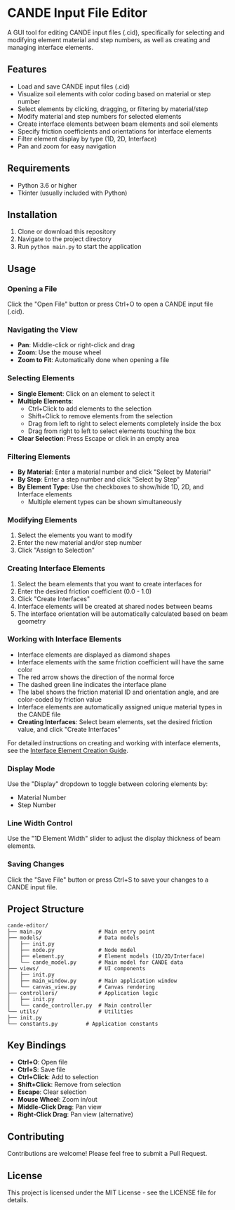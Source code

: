 # CANDE Input File Editor

A GUI tool for editing CANDE input files (.cid), specifically for selecting and modifying element material and step numbers, as well as creating and managing interface elements.

## Features

- Load and save CANDE input files (.cid)
- Visualize soil elements with color coding based on material or step number
- Select elements by clicking, dragging, or filtering by material/step
- Modify material and step numbers for selected elements
- Create interface elements between beam elements and soil elements
- Specify friction coefficients and orientations for interface elements
- Filter element display by type (1D, 2D, Interface)
- Pan and zoom for easy navigation

## Requirements

- Python 3.6 or higher
- Tkinter (usually included with Python)

## Installation

1. Clone or download this repository
2. Navigate to the project directory
3. Run `python main.py` to start the application

## Usage

### Opening a File

Click the "Open File" button or press Ctrl+O to open a CANDE input file (.cid).

### Navigating the View

- **Pan**: Middle-click or right-click and drag
- **Zoom**: Use the mouse wheel
- **Zoom to Fit**: Automatically done when opening a file

### Selecting Elements

- **Single Element**: Click on an element to select it
- **Multiple Elements**: 
  - Ctrl+Click to add elements to the selection
  - Shift+Click to remove elements from the selection
  - Drag from left to right to select elements completely inside the box
  - Drag from right to left to select elements touching the box
- **Clear Selection**: Press Escape or click in an empty area

### Filtering Elements

- **By Material**: Enter a material number and click "Select by Material"
- **By Step**: Enter a step number and click "Select by Step"
- **By Element Type**: Use the checkboxes to show/hide 1D, 2D, and Interface elements
  - Multiple element types can be shown simultaneously

### Modifying Elements

1. Select the elements you want to modify
2. Enter the new material and/or step number
3. Click "Assign to Selection"

### Creating Interface Elements

1. Select the beam elements that you want to create interfaces for
2. Enter the desired friction coefficient (0.0 - 1.0)
3. Click "Create Interfaces"
4. Interface elements will be created at shared nodes between beams
5. The interface orientation will be automatically calculated based on beam geometry

### Working with Interface Elements

- Interface elements are displayed as diamond shapes
- Interface elements with the same friction coefficient will have the same color
- The red arrow shows the direction of the normal force
- The dashed green line indicates the interface plane
- The label shows the friction material ID and orientation angle, and are color-coded by friction value
- Interface elements are automatically assigned unique material types in the CANDE file
- **Creating Interfaces**: Select beam elements, set the desired friction value, and click "Create Interfaces"

For detailed instructions on creating and working with interface elements, see the [Interface Element Creation Guide](docs/INTERFACE_GUIDE).

### Display Mode

Use the "Display" dropdown to toggle between coloring elements by:
- Material Number
- Step Number

### Line Width Control

Use the "1D Element Width" slider to adjust the display thickness of beam elements.

### Saving Changes

Click the "Save File" button or press Ctrl+S to save your changes to a CANDE input file.

## Project Structure

```
cande-editor/
├── main.py                  # Main entry point
├── models/                  # Data models
│   ├── init.py
│   ├── node.py              # Node model
│   ├── element.py           # Element models (1D/2D/Interface)
│   └── cande_model.py       # Main model for CANDE data
├── views/                   # UI components
│   ├── init.py
│   ├── main_window.py       # Main application window
│   └── canvas_view.py       # Canvas rendering
├── controllers/             # Application logic
│   ├── init.py
│   └── cande_controller.py  # Main controller
└── utils/                   # Utilities
├── init.py
└── constants.py         # Application constants
```

## Key Bindings

- **Ctrl+O**: Open file
- **Ctrl+S**: Save file
- **Ctrl+Click**: Add to selection
- **Shift+Click**: Remove from selection
- **Escape**: Clear selection
- **Mouse Wheel**: Zoom in/out
- **Middle-Click Drag**: Pan view
- **Right-Click Drag**: Pan view (alternative)

## Contributing

Contributions are welcome! Please feel free to submit a Pull Request.

## License

This project is licensed under the MIT License - see the LICENSE file for details.